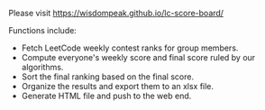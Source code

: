 Please visit https://wisdompeak.github.io/lc-score-board/ 


Functions include:

* Fetch LeetCode weekly contest ranks for group members.
* Compute everyone's weekly score and final score ruled by our algorithms.
* Sort the final ranking based on the final score.
* Organize the results and export them to an xlsx file.
* Generate HTML file and push to the web end.
